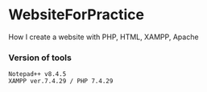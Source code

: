 # WebsiteForPractice
How I create a website with PHP, HTML, XAMPP, Apache

### Version of tools
```
Notepad++ v8.4.5  
XAMPP ver.7.4.29 / PHP 7.4.29
```

